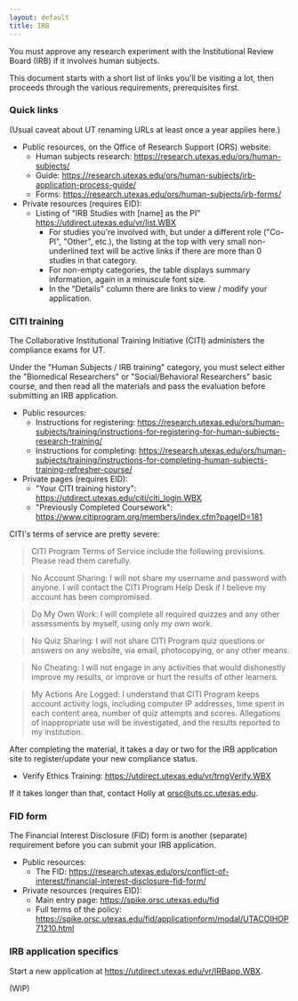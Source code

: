 ```yaml
---
layout: default
title: IRB
---
```


You must approve any research experiment with the Institutional Review Board (IRB) if it involves human subjects.

This document starts with a short list of links you'll be visiting a lot, then proceeds through the various requirements, prerequisites first.


### Quick links

(Usual caveat about UT renaming URLs at least once a year applies here.)

* Public resources, on the Office of Research Support (ORS) website:
  - Human subjects research: <https://research.utexas.edu/ors/human-subjects/>
  - Guide: <https://research.utexas.edu/ors/human-subjects/irb-application-process-guide/>
  - Forms: <https://research.utexas.edu/ors/human-subjects/irb-forms/>
* Private resources (requires EID):
  - Listing of "IRB Studies with [name] as the PI" <https://utdirect.utexas.edu/vr/list.WBX>
    + For studies you're involved with, but under a different role ("Co-PI", "Other", etc.), the listing at the top with very small non-underlined text will be active links if there are more than 0 studies in that category.
    + For non-empty categories, the table displays summary information, again in a minuscule font size.
    + In the "Details" column there are links to view / modify your application.


### CITI training

The Collaborative Institutional Training Initiative (CITI) administers the compliance exams for UT.

Under the "Human Subjects / IRB training" category, you must select either the "Biomedical Researchers" or "Social/Behavioral Researchers" basic course, and then read all the materials and pass the evaluation before submitting an IRB application.

* Public resources:
  - Instructions for registering: <https://research.utexas.edu/ors/human-subjects/training/instructions-for-registering-for-human-subjects-research-training/>
  - Instructions for completing: <https://research.utexas.edu/ors/human-subjects/training/instructions-for-completing-human-subjects-training-refresher-course/>
* Private pages (requires EID):
  - "Your CITI training history": <https://utdirect.utexas.edu/citi/citi_login.WBX>
  - "Previously Completed Coursework": <https://www.citiprogram.org/members/index.cfm?pageID=181>

CITI's terms of service are pretty severe:

> CITI Program Terms of Service include the following provisions. Please read them carefully.

> No Account Sharing: I will not share my username and password with anyone. I will contact the CITI Program Help Desk if I believe my account has been compromised.

> Do My Own Work: I will complete all required quizzes and any other assessments by myself, using only my own work.

> No Quiz Sharing:  I will not share CITI Program quiz questions or answers on any website, via email, photocopying, or any other means.

> No Cheating:  I will not engage in any activities that would dishonestly improve my results, or improve or hurt the results of other learners.

> My Actions Are Logged:  I understand that CITI Program keeps account activity logs, including computer IP addresses, time spent in each content area, number of quiz attempts and scores. Allegations of inappropriate use will be investigated, and the results reported to my institution.

After completing the material, it takes a day or two for the IRB application site to register/update your new compliance status.

* Verify Ethics Training: <https://utdirect.utexas.edu/vr/trngVerify.WBX>

If it takes longer than that, contact Holly at <orsc@uts.cc.utexas.edu>.


### FID form

The Financial Interest Disclosure (FID) form is another (separate) requirement before you can submit your IRB application.

* Public resources:
  - The FID: <https://research.utexas.edu/ors/conflict-of-interest/financial-interest-disclosure-fid-form/>
* Private resources (requires EID):
  - Main entry page: <https://spike.orsc.utexas.edu/fid>
  - Full terms of the policy: <https://spike.orsc.utexas.edu/fid/applicationform/modal/UTACOIHOP71210.html>


### IRB application specifics

Start a new application at <https://utdirect.utexas.edu/vr/IRBapp.WBX>.

(WIP)
